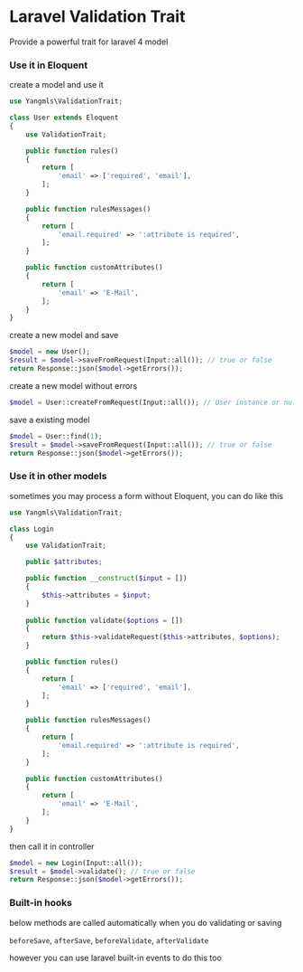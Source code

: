 Laravel Validation Trait
================================================

Provide a powerful trait for laravel 4 model

### Use it in Eloquent

create a model and use it

```php
use Yangmls\ValidationTrait;

class User extends Eloquent
{
    use ValidationTrait;

    public function rules()
    {
        return [
            'email' => ['required', 'email'],
        ];
    }

    public function rulesMessages()
    {
        return [
            'email.required' => ':attribute is required',
        ];
    }

    public function customAttributes()
    {
        return [
            'email' => 'E-Mail',
        ];
    }
}

```

create a new model and save

```php
$model = new User();
$result = $model->saveFromRequest(Input::all()); // true or false
return Response::json($model->getErrors());

```

create a new model without errors

```php
$model = User::createFromRequest(Input::all()); // User instance or null

```

save a existing model

```php
$model = User::find(1);
$result = $model->saveFromRequest(Input::all()); // true or false
return Response::json($model->getErrors());

```

### Use it in other models

sometimes you may process a form without Eloquent, you can do like this

```php
use Yangmls\ValidationTrait;

class Login
{
    use ValidationTrait;

    public $attributes;

    public function __construct($input = [])
    {
        $this->attributes = $input;
    }
    
    public function validate($options = [])
    {
        return $this->validateRequest($this->attributes, $options);
    }

    public function rules()
    {
        return [
            'email' => ['required', 'email'],
        ];
    }

    public function rulesMessages()
    {
        return [
            'email.required' => ':attribute is required',
        ];
    }

    public function customAttributes()
    {
        return [
            'email' => 'E-Mail',
        ];
    }
}

```

then call it in controller

```php
$model = new Login(Input::all());
$result = $model->validate(); // true or false
return Response::json($model->getErrors());

```

### Built-in hooks

below methods are called automatically when you do validating or saving

`beforeSave`, `afterSave`, `beforeValidate`, `afterValidate`

however you can use laravel built-in events to do this too
